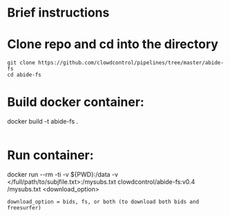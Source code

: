 # Brief instructions
# Clone repo and cd into the directory
``` 
git clone https://github.com/clowdcontrol/pipelines/tree/master/abide-fs
cd abide-fs
```
# Build docker container:
docker build -t abide-fs .
```
```
# Run container:
docker run --rm -ti -v ${PWD}:/data -v </full/path/to/subjfile.txt>:/mysubs.txt clowdcontrol/abide-fs:v0.4 /mysubs.txt <download_option>
```
download_option = bids, fs, or both (to download both bids and freesurfer)
```
